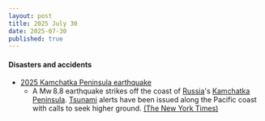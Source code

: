 ```yaml
---
layout: post
title: 2025 July 30
date: 2025-07-30
published: true
---
```



#### Disasters and accidents

* [2025 Kamchatka Peninsula earthquake](https://en.wikipedia.org/wiki/2025_Kamchatka_Peninsula_earthquake "2025 Kamchatka Peninsula earthquake")
  * A Mw 8.8 earthquake strikes off the coast of [Russia](https://en.wikipedia.org/wiki/Russia "Russia")'s [Kamchatka Peninsula](https://en.wikipedia.org/wiki/Kamchatka_Peninsula "Kamchatka Peninsula"). [Tsunami](https://en.wikipedia.org/wiki/Tsunami "Tsunami") alerts have been issued along the Pacific coast with calls to seek higher ground. [(The New York Times)](https://www.nytimes.com/2025/07/29/world/japan-earthquake-tsunami-north-pacific-ocean.html)
